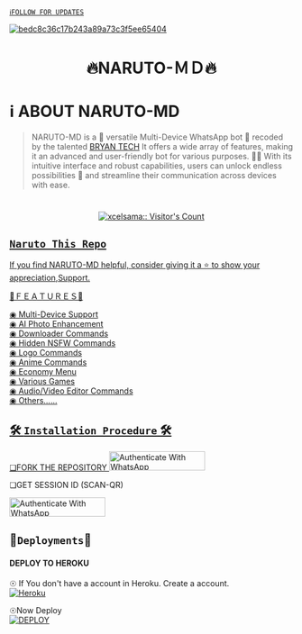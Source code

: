  [`ℹ️FOLLOW FOR UPDATES`](https://github.com/Bryanlover1) 
</p>
<a href="https://ibb.co/MBvWDD2"><img src="https://telegra.ph/file/062ace096a270a9b42047.jpg" alt="bedc8c36c17b243a89a73c3f5ee65404" border="0"></a>
<h1 align="center">  🔥NARUTO-ＭＤ🔥
</p>
  
#  ℹ️ ABOUT NARUTO-MD
 >NARUTO-MD is a 🌟 versatile Multi-Device WhatsApp bot 🤖 recoded by the talented [BRYAN TECH](https://github.com/Bryanlover1) It offers a wide array of features, making it an advanced and user-friendly bot for various purposes. 🎉📱 With its intuitive interface and robust capabilities, users can unlock endless possibilities 🚀 and streamline their communication across devices with ease.


# </a>
   <a aria-label="NARUTO-MD-V1 is free to use" href="https://whatsapp.com/channel/0029VacpEdXIt5rqKLB9nC1L" target="_blank">
 <p align="center"><img src="https://profile-counter.glitch.me/{Bryanlover1}/count.svg" alt="xcelsama:: Visitor's Count" /></p>



## `Naruto This Repo`
If you find NARUTO-MD helpful, consider giving it a ⭐ to show your appreciation,Support.



📡ＦＥＡＴＵＲＥＳ📡


◉ Multi-Device Support  
◉ AI Photo Enhancement  
◉ Downloader Commands  
◉ Hidden NSFW Commands  
◉ Logo Commands  
◉ Anime Commands  
◉ Economy Menu  
◉ Various Games  
◉ Audio/Video Editor Commands                   
◉ Others...... 

## 🛠️ `Installation Procedure` 🛠


❏FORK THE REPOSITORY 
  <a href="https://github.com/Bryanlover1/Naruto-MD-V1/fork" target="_blank">
  <img src="https://img.shields.io/badge/FORK Naruto-yellow?style=for-the-badge&logo=render" alt="Authenticate With WhatsApp" width="170" height="34">
</a>




❏GET SESSION ID 
(SCAN-QR)           
 
<a href="https://Naruto-md--qr-164809a7a3c7.herokuapp.com/" target="_blank">
  <img src="https://img.shields.io/badge/SESSION ID-yellow?style=for-the-badge&logo=render" alt="Authenticate With WhatsApp" width="170" height="34">
</a>





## 👻`Deployments`👻
#### DEPLOY TO HEROKU 

☉ If You don't have a account in Heroku. Create a account.
    <br>
<a href='https://signup.heroku.com/' target="_blank"><img alt='Heroku' src='https://img.shields.io/badge/-Create-red?style=for-the-badge&logo=heroku&logoColor=white'/></a>

☉Now Deploy
    <br>
<a href='https://dashboard.heroku.com/new?template=https://github.com/Bryanlover1/Naruto-MD-V1' target="_blank"><img alt='DEPLOY' src='https://img.shields.io/badge/-DEPLOY-red?style=for-the-badge&logo=heroku&logoColor=white'/></a>




